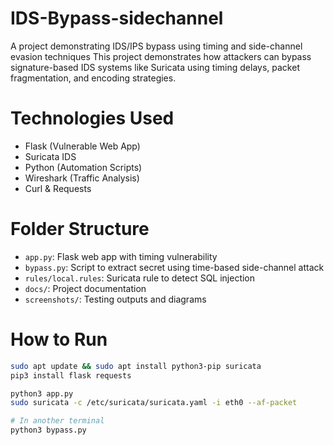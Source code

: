 # IDS-Bypass-sidechannel
A project demonstrating IDS/IPS bypass using timing and side-channel evasion techniques
This project demonstrates how attackers can bypass signature-based IDS systems like Suricata using timing delays, packet fragmentation, and encoding strategies.

# Technologies Used
- Flask (Vulnerable Web App)
- Suricata IDS
- Python (Automation Scripts)
- Wireshark (Traffic Analysis)
- Curl & Requests

 # Folder Structure
- `app.py`: Flask web app with timing vulnerability
- `bypass.py`: Script to extract secret using time-based side-channel attack
- `rules/local.rules`: Suricata rule to detect SQL injection
- `docs/`: Project documentation
- `screenshots/`: Testing outputs and diagrams

 # How to Run

```bash
sudo apt update && sudo apt install python3-pip suricata
pip3 install flask requests

python3 app.py
sudo suricata -c /etc/suricata/suricata.yaml -i eth0 --af-packet

# In another terminal
python3 bypass.py
